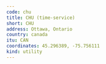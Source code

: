 ```yaml
---
code: chu
title: CHU (time-service)
short: CHU
address: Ottawa, Ontario
country: canada
itu: CAN
coordinates: 45.296389, -75.756111
kind: utility
---
```

